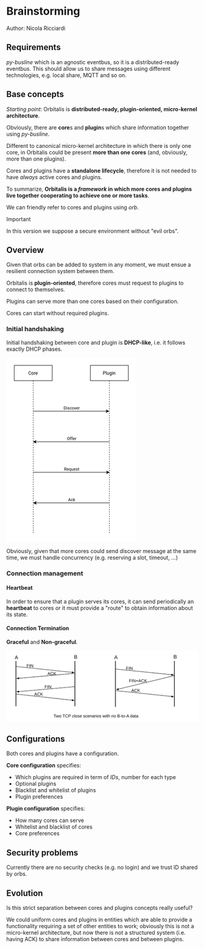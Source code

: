 # Brainstorming

Author: Nicola Ricciardi

## Requirements

*py-busline* which is an agnostic eventbus, so it is a distributed-ready eventbus. This should allow us to share messages using different technologies, e.g. local share, MQTT and so on.


## Base concepts

*Starting point*: Orbitalis is **distributed-ready, plugin-oriented, micro-kernel architecture**.

Obviously, there are **core**s and **plugin**s which share information together using *py-busline*.

Different to canonical micro-kernel architecture in which there is only one core, in Orbitalis could be present **more than one cores** (and, obviously, more than one plugins).

Cores and plugins have a **standalone lifecycle**, therefore it is not needed to have *always* active cores and plugins.

To summarize, **Orbitalis is a *framework* in which more cores and plugins live together cooperating to achieve one or more tasks**.

We can friendly refer to cores and plugins using *orb*.

> [!IMPORTANT]
> In this version we suppose a secure environment without "evil orbs".  


## Overview

Given that orbs can be added to system in any moment, we must ensue a resilient connection system between them.

Orbitalis is **plugin-oriented**, therefore cores must request to plugins to connect to themselves.

Plugins can serve more than one cores based on their configuration.

Cores can start without required plugins.


### Initial handshaking

Initial handshaking between core and plugin is **DHCP-like**, i.e. it follows exactly DHCP phases.

![Handshake](doc/assets/images/core-plugin-handshake.png)

Obviously, given that more cores could send discover message at the same time, we must handle concurrency (e.g. reserving a slot, timeout, ...) 


### Connection management

#### Heartbeat

In order to ensure that a plugin serves its cores, it can send periodically an **heartbeat** to cores or it must provide a "route" to obtain information about its state.


#### Connection Termination

**Graceful** and **Non-graceful**.

![Connection termination](doc/assets/images/tcp_closes.svg)



## Configurations

Both cores and plugins have a configuration.

**Core configuration** specifies:

- Which plugins are required in term of *IDs*, number for each type
- Optional plugins
- Blacklist and whitelist of plugins
- Plugin preferences

**Plugin configuration** specifies:

- How many cores can serve
- Whitelist and blacklist of cores
- Core preferences


## Security problems

Currently there are no security checks (e.g. no login) and we trust ID shared by orbs.


## Evolution

Is this strict separation between cores and plugins concepts really useful?

We could uniform cores and plugins in entities which are able to provide a functionality requiring a set of other entities to work; obviously this is not a micro-kernel architecture, but now there is not a structured system (i.e. having ACK) to share information between cores and between plugins. 

























